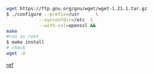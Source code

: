 ```bash
wget https://ftp.gnu.org/gnu/wget/wget-1.21.1.tar.gz
$ ./configure --prefix=/usr      \
            --sysconfdir=/etc  \
            --with-ssl=openssl &&
make
#run as root
$ make install
# check
wget -V
```
[ref](http://www.linuxfromscratch.org/blfs//view/svn/basicnet/wget.html)
